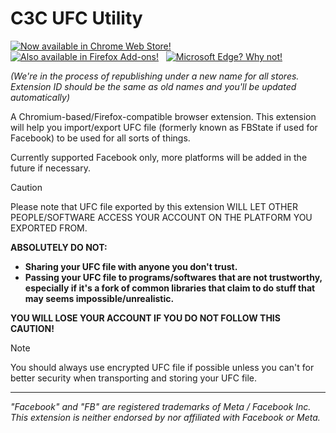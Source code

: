 # C3C UFC Utility

[![Now available in Chrome Web Store!](https://storage.googleapis.com/web-dev-uploads/image/WlD8wC6g8khYWPJUsQceQkhXSlv1/UV4C4ybeBTsZt43U4xis.png)](https://chromewebstore.google.com/detail/c3c-fbstate-utility/ekgmbjnloldgikngiachemodebfpkgdp)&nbsp;&nbsp;
[![Also available in Firefox Add-ons!](https://github.com/user-attachments/assets/0fcaef54-a46e-407f-9d65-13f8f135c2ab)](https://addons.mozilla.org/en-US/firefox/addon/c3c-ufc-utility/)&nbsp;&nbsp;
[![Microsoft Edge? Why not!](https://github.com/user-attachments/assets/e7bbf8f7-9fc2-49a4-bbb8-bddd23d036ce)](https://microsoftedge.microsoft.com/addons/detail/c3c-fbstate-utility/ghipjppkbhlomcadpjldhhcoolhpgngm)

*(We're in the process of republishing under a new name for all stores. Extension ID should be the same as old names and you'll be updated automatically)*

A Chromium-based/Firefox-compatible browser extension. This extension will help you import/export UFC file (formerly known as FBState if used for Facebook) to be used for all sorts of things.

Currently supported Facebook only, more platforms will be added in the future if necessary.

> [!CAUTION]
> Please note that UFC file exported by this extension WILL LET OTHER PEOPLE/SOFTWARE ACCESS YOUR ACCOUNT ON THE PLATFORM YOU EXPORTED FROM.
>
> **ABSOLUTELY DO NOT:**
> - **Sharing your UFC file with anyone you don't trust.**
> - **Passing your UFC file to programs/softwares that are not trustworthy, especially if it's a fork of common libraries that claim to do stuff that may seems impossible/unrealistic.**
>
> **YOU WILL LOSE YOUR ACCOUNT IF YOU DO NOT FOLLOW THIS CAUTION!**

> [!NOTE]
> You should always use encrypted UFC file if possible unless you can't for better security when transporting and storing your UFC file.

-----

*"Facebook" and "FB" are registered trademarks of Meta / Facebook Inc. This extension is neither endorsed by nor affiliated with Facebook or Meta.*
